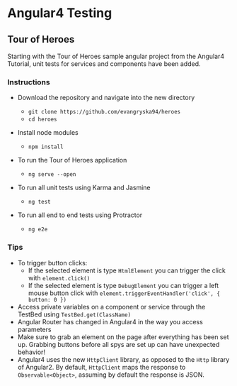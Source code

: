 # Angular4 Testing
## Tour of Heroes
Starting with the Tour of Heroes sample angular project from the Angular4 Tutorial, unit tests for services and components have been added.

### Instructions
* Download the repository and navigate into the new directory
    * `git clone https://github.com/evangryska94/heroes`
    * `cd heroes`

* Install node modules
    * `npm install`

* To run the Tour of Heroes application
    * `ng serve --open`

* To run all unit tests using Karma and Jasmine
    * `ng test`

* To run all end to end tests using Protractor
    * `ng e2e`

### Tips
* To trigger button clicks:
    * If the selected element is type `HtmlElement` you can trigger the click with `element.click()`
    * If the selected element is type `DebugElement` you can trigger a left mouse button click with `element.triggerEventHandler('click', { button: 0 })`
* Access private variables on a component or service through the TestBed using `TestBed.get(ClassName)`
* Angular Router has changed in Angular4 in the way you access parameters
* Make sure to grab an element on the page after everything has been set up. Grabbing buttons before all spys are set up can have unexpected behavior!
* Angular4 uses the new `HttpClient` library, as opposed to the `Http` library of Angular2. By default, `HttpClient` maps the response to `Observable<Object>`, assuming by default the response is JSON.